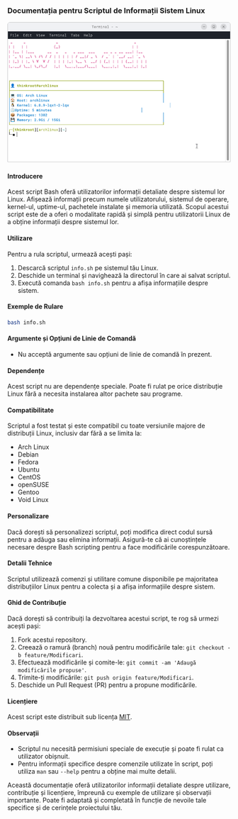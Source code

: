 ### Documentația pentru Scriptul de Informații Sistem Linux

![](ifetch.png)

#### Introducere
Acest script Bash oferă utilizatorilor informații detaliate despre sistemul lor Linux. Afișează informații precum numele utilizatorului, sistemul de operare, kernel-ul, uptime-ul, pachetele instalate și memoria utilizată. Scopul acestui script este de a oferi o modalitate rapidă și simplă pentru utilizatorii Linux de a obține informații despre sistemul lor.

#### Utilizare
Pentru a rula scriptul, urmează acești pași:

1. Descarcă scriptul `info.sh` pe sistemul tău Linux.
2. Deschide un terminal și navighează la directorul în care ai salvat scriptul.
3. Execută comanda `bash info.sh` pentru a afișa informațiile despre sistem.

#### Exemple de Rulare
```bash
bash info.sh
```

#### Argumente și Opțiuni de Linie de Comandă
- Nu acceptă argumente sau opțiuni de linie de comandă în prezent.

#### Dependențe
Acest script nu are dependențe speciale. Poate fi rulat pe orice distribuție Linux fără a necesita instalarea altor pachete sau programe.

#### Compatibilitate
Scriptul a fost testat și este compatibil cu toate versiunile majore de distribuții Linux, inclusiv dar fără a se limita la:

- Arch Linux
- Debian
- Fedora
- Ubuntu
- CentOS
- openSUSE
- Gentoo
- Void Linux

#### Personalizare
Dacă dorești să personalizezi scriptul, poți modifica direct codul sursă pentru a adăuga sau elimina informații. Asigură-te că ai cunoștințele necesare despre Bash scripting pentru a face modificările corespunzătoare.

#### Detalii Tehnice
Scriptul utilizează comenzi și utilitare comune disponibile pe majoritatea distribuțiilor Linux pentru a colecta și a afișa informațiile despre sistem.

#### Ghid de Contribuție
Dacă dorești să contribuiți la dezvoltarea acestui script, te rog să urmezi acești pași:
1. Fork acestui repository.
2. Creează o ramură (branch) nouă pentru modificările tale: `git checkout -b feature/Modificari`.
3. Efectuează modificările și comite-le: `git commit -am 'Adaugă modificările propuse'`.
4. Trimite-ți modificările: `git push origin feature/Modificari`.
5. Deschide un Pull Request (PR) pentru a propune modificările.

#### Licențiere
Acest script este distribuit sub licența [MIT](https://opensource.org/licenses/MIT).

#### Observații
- Scriptul nu necesită permisiuni speciale de execuție și poate fi rulat ca utilizator obișnuit.
- Pentru informații specifice despre comenzile utilizate în script, poți utiliza `man` sau `--help` pentru a obține mai multe detalii.

Această documentație oferă utilizatorilor informații detaliate despre utilizare, contribuție și licențiere, împreună cu exemple de utilizare și observații importante. Poate fi adaptată și completată în funcție de nevoile tale specifice și de cerințele proiectului tău.